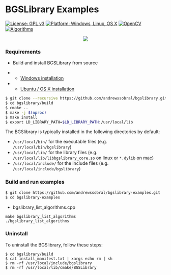 # BGSLibrary Examples


 [![License: GPL v3](https://img.shields.io/badge/License-MIT-blue.svg)](http://www.gnu.org/licenses/gpl-3.0) [![Platform: Windows, Linux, OS X](https://img.shields.io/badge/Platform-Windows%2C%20Linux%2C%20OS%20X-blue.svg)](https://github.com/andrewssobral/bgslibrary/wiki/Build-status) [![OpenCV](https://img.shields.io/badge/OpenCV-2.4.x%2C%203.x%2C%204.x-blue.svg)](https://github.com/andrewssobral/bgslibrary/wiki/Build-status) [![Algorithms](https://img.shields.io/badge/Algorithms-43-red.svg)](https://github.com/andrewssobral/bgslibrary/wiki/List-of-available-algorithms)


<p align="center">
<a href="https://youtu.be/_UbERwuQ0OU" target="_blank">
<img src="https://raw.githubusercontent.com/andrewssobral/bgslibrary/master/docs/images/bgs_giphy2.gif" border="0" />
</a>
</p>

### Requirements
* Build and install BGSLibrary from source

* * [Windows installation](https://github.com/andrewssobral/bgslibrary/wiki/Installation-instructions---Windows)

* * [Ubuntu / OS X installation](https://github.com/andrewssobral/bgslibrary/wiki/Installation-instructions-Ubuntu-or-OSX)

```bash
$ git clone --recursive https://github.com/andrewssobral/bgslibrary.git
$ cd bgslibrary/build
$ cmake ..
$ make -j $(nproc)
$ make install
$ export LD_LIBRARY_PATH=$LD_LIBRARY_PATH:/usr/local/lib
```

The BGSlibrary is typically installed in the following directories by default: 
* `/usr/local/bin/` for the executable files (e.g. `/usr/local/bin/bgslibrary`)
* `/usr/local/lib/` for the library files (e.g. `/usr/local/lib/libbgslibrary_core.so` on linux or `*.dylib` on mac)
* `/usr/local/include/` for the include files (e.g. `/usr/local/include/bgslibrary`)

### Build and run examples

```bash
$ git clone https://github.com/andrewssobral/bgslibrary-examples.git
$ cd bgslibrary-examples
```

* bgslibrary_list_algorithms.cpp
```
make bgslibrary_list_algorithms
./bgslibrary_list_algorithms
```

### Uninstall
To uninstall the BGSlibrary, follow these steps:
```
$ cd bgslibrary/build
$ cat install_manifest.txt | xargs echo rm | sh
$ rm -rf /usr/local/include/bgslibrary
$ rm -rf /usr/local/lib/cmake/BGSLibrary
```
